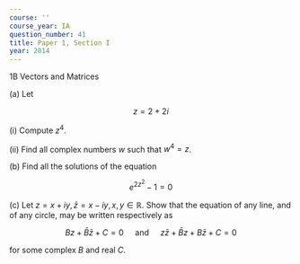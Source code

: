 ```yaml
---
course: ''
course_year: IA
question_number: 41
title: Paper 1, Section I
year: 2014
---
```



1B Vectors and Matrices

(a) Let

$$z=2+2 i$$

(i) Compute $z^{4}$.

(ii) Find all complex numbers $w$ such that $w^{4}=z$.

(b) Find all the solutions of the equation

$$e^{2 z^{2}}-1=0$$

(c) Let $z=x+i y, \bar{z}=x-i y, x, y \in \mathbb{R}$. Show that the equation of any line, and of any circle, may be written respectively as

$$B z+\bar{B} \bar{z}+C=0 \quad \text { and } \quad z \bar{z}+\bar{B} z+B \bar{z}+C=0$$

for some complex $B$ and real $C$.